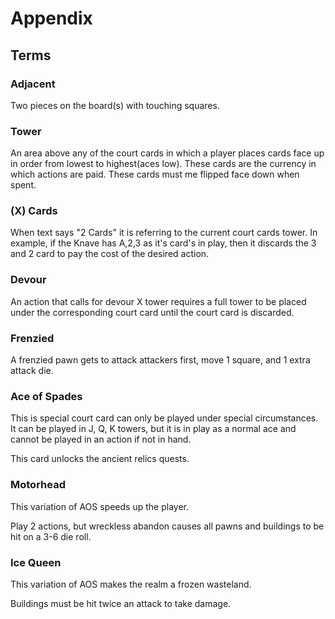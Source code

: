 # Appendix

## Terms

### Adjacent

Two pieces on the board(s) with touching squares.

### Tower

An area above any of the court cards in which a player places cards face up in order from lowest to highest(aces low). These cards are the currency in which actions are paid. These cards must me flipped face down when spent.

### (X) Cards

When text says "2 Cards" it is referring to the current court cards tower. In example, if the Knave has A,2,3 as it's card's in play, then it discards the 3 and 2 card to pay the cost of the desired action.

### Devour

An action that calls for devour X tower requires a full tower to be placed under the corresponding court card until the court card is discarded.

### Frenzied

A frenzied pawn gets to attack attackers first, move 1 square, and 1 extra attack die.

### Ace of Spades

This is special court card can only be played under special circumstances. It can be played in J, Q, K towers, but it is in play as a normal ace and cannot be played in an action if not in hand.

This card unlocks the ancient relics quests.

### Motorhead

This variation of AOS speeds up the player.

Play 2 actions, but wreckless abandon causes all pawns and buildings to be hit on a 3-6 die roll.

### Ice Queen

This variation of AOS makes the realm a frozen wasteland.

Buildings must be hit twice an attack to take damage.
